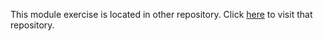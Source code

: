 This module exercise is located in other repository.
Click [here](https://github.com/JTrillo/masterlemon7-module5-ci) to visit that repository.
